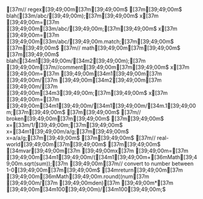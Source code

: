 [37m// regex[39;49;00m[37m[39;49;00m$
[37m[39;49;00m$
blah([33m/abc/[39;49;00m);[37m[39;49;00m$
x[37m [39;49;00m=[37m [39;49;00m[33m/abc/[39;49;00m;[37m[39;49;00m$
x[37m [39;49;00m=[37m [39;49;00m[33m/abc/[39;49;00m.match;[37m[39;49;00m$
[37m[39;49;00m$
[37m// math[39;49;00m[37m[39;49;00m$
[37m[39;49;00m$
blah([34m1[39;49;00m/[34m2[39;49;00m);[37m [39;49;00m[37m//comment[39;49;00m[37m[39;49;00m$
x[37m [39;49;00m=[37m [39;49;00m[34m1[39;49;00m[37m [39;49;00m/[37m [39;49;00m[34m2[39;49;00m[37m [39;49;00m/[37m [39;49;00m[34m3[39;49;00m;[37m[39;49;00m$
x[37m [39;49;00m=[37m [39;49;00m[34m1[39;49;00m/[34m1[39;49;00m/[34m.1[39;49;00m;[37m[39;49;00m$
[37m[39;49;00m$
[37m// broken[39;49;00m[37m[39;49;00m$
[37m[39;49;00m$
x=[33m/1/[39;49;00m;[37m[39;49;00m$
x=[34m1[39;49;00m/a/g;[37m[39;49;00m$
x=a/a/g;[37m[39;49;00m$
[37m[39;49;00m$
[37m// real-world[39;49;00m[37m[39;49;00m$
[37m[39;49;00m$
[34mvar[39;49;00m[37m [39;49;00mx[37m [39;49;00m=[37m [39;49;00m[34m1[39;49;00m/([34m1[39;49;00m+[36mMath[39;49;00m.sqrt(sum));[37m [39;49;00m[37m// convert to number between 1-0[39;49;00m[37m[39;49;00m$
[34mreturn[39;49;00m[37m [39;49;00m[36mMath[39;49;00m.round((num[37m [39;49;00m/[37m [39;49;00mden)[37m [39;49;00m*[37m [39;49;00m[34m100[39;49;00m)/[34m100[39;49;00m;$

